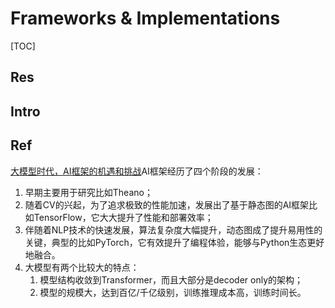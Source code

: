 # Frameworks & Implementations

[TOC]



## Res


## Intro


## Ref
[11 个 AI 和机器学习模型的开源框架]: https://www.finclip.com/news/f/2134.html

[机器学习必知的15大框架 - 阿里云云栖号的文章 - 知乎]: https://zhuanlan.zhihu.com/p/31714401


[🤔 机器学习训练框架概述]: https://qiankunli.github.io/2022/03/02/ml_framework.html

[大模型时代，AI框架的机遇和挑战](https://mp.weixin.qq.com/s/h7UsG1FU8eqbeE04MtP67Q)AI框架经历了四个阶段的发展：

1. 早期主要用于研究比如Theano；
2. 随着CV的兴起，为了追求极致的性能加速，发展出了基于静态图的AI框架比如TensorFlow，它大大提升了性能和部署效率；
3. 伴随着NLP技术的快速发展，算法复杂度大幅提升，动态图成了提升易用性的关键，典型的比如PyTorch，它有效提升了编程体验，能够与Python生态更好地融合。
4. 大模型有两个比较大的特点：
    1. 模型结构收敛到Transformer，而且大部分是decoder only的架构；
    2. 模型的规模大，达到百亿/千亿级别，训练推理成本高，训练时间长。

